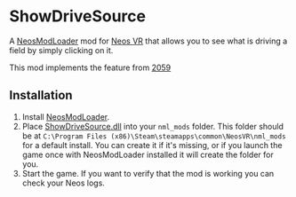 # ShowDriveSource

A [NeosModLoader](https://github.com/zkxs/NeosModLoader) mod for [Neos VR](https://neos.com/) that allows you to see what is driving a field by simply clicking on it.

This mod implements the feature from [2059](https://github.com/Neos-Metaverse/NeosPublic/issues/2059)

## Installation
1. Install [NeosModLoader](https://github.com/zkxs/NeosModLoader).
1. Place [ShowDriveSource.dll](https://github.com/art0007i/ShowDriveSource/releases/latest/download/ShowDriveSource.dll) into your `nml_mods` folder. This folder should be at `C:\Program Files (x86)\Steam\steamapps\common\NeosVR\nml_mods` for a default install. You can create it if it's missing, or if you launch the game once with NeosModLoader installed it will create the folder for you.
1. Start the game. If you want to verify that the mod is working you can check your Neos logs.

